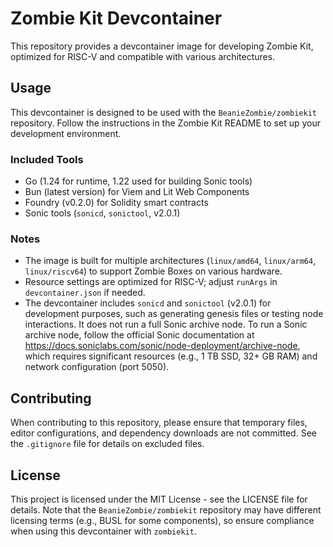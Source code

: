 # Zombie Kit Devcontainer

This repository provides a devcontainer image for developing Zombie Kit, optimized for RISC-V and compatible with various architectures.

## Usage

This devcontainer is designed to be used with the `BeanieZombie/zombiekit` repository. Follow the instructions in the Zombie Kit README to set up your development environment.

### Included Tools

- Go (1.24 for runtime, 1.22 used for building Sonic tools)
- Bun (latest version) for Viem and Lit Web Components
- Foundry (v0.2.0) for Solidity smart contracts
- Sonic tools (`sonicd`, `sonictool`, v2.0.1)

### Notes

- The image is built for multiple architectures (`linux/amd64`, `linux/arm64`, `linux/riscv64`) to support Zombie Boxes on various hardware.
- Resource settings are optimized for RISC-V; adjust `runArgs` in `devcontainer.json` if needed.
- The devcontainer includes `sonicd` and `sonictool` (v2.0.1) for development purposes, such as generating genesis files or testing node interactions. It does not run a full Sonic archive node. To run a Sonic archive node, follow the official Sonic documentation at https://docs.soniclabs.com/sonic/node-deployment/archive-node, which requires significant resources (e.g., 1 TB SSD, 32+ GB RAM) and network configuration (port 5050).

## Contributing

When contributing to this repository, please ensure that temporary files, editor configurations, and dependency downloads are not committed. See the `.gitignore` file for details on excluded files.

## License

This project is licensed under the MIT License - see the LICENSE file for details. Note that the `BeanieZombie/zombiekit` repository may have different licensing terms (e.g., BUSL for some components), so ensure compliance when using this devcontainer with `zombiekit`.